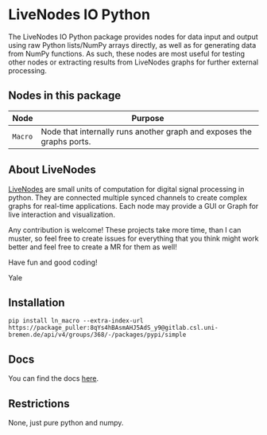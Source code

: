 # LiveNodes IO Python

The LiveNodes IO Python package provides nodes for data input and output using raw Python lists/NumPy arrays directly, as well as for generating data from NumPy functions. As such, these nodes are most useful for testing other nodes or extracting results from LiveNodes graphs for further external processing.

## Nodes in this package
| Node          | Purpose                                                               |
| ------------- | --------------------------------------------------------------------- |
| `Macro` | Node that internally runs another graph and exposes the graphs ports. |

## About LiveNodes
[LiveNodes](https://livenodes.pages.csl.uni-bremen.de/livenodes/index.html) are small units of computation for digital signal processing in python. They are connected multiple synced channels to create complex graphs for real-time applications. Each node may provide a GUI or Graph for live interaction and visualization.

Any contribution is welcome! These projects take more time, than I can muster, so feel free to create issues for everything that you think might work better and feel free to create a MR for them as well!

Have fun and good coding!

Yale

## Installation

`pip install ln_macro --extra-index-url https://package_puller:8qYs4hBAsmAHJ5AdS_y9@gitlab.csl.uni-bremen.de/api/v4/groups/368/-/packages/pypi/simple`

## Docs

You can find the docs [here](https://livenodes.pages.csl.uni-bremen.de/packages/ln_macro/readme.html).

## Restrictions

None, just pure python and numpy.
